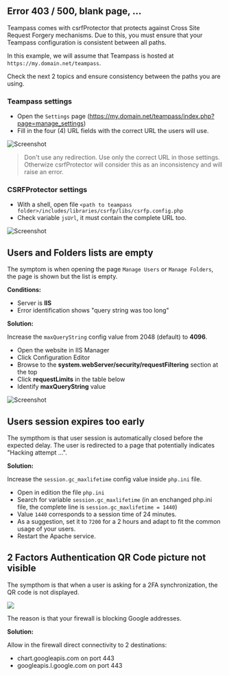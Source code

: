 ## Error 403 / 500, blank page, ...

Teampass comes with csrfProtector that protects against Cross Site Request Forgery mechanisms. Due to this, you must ensure that your Teampass configuration is consistent between all paths.

In this example, we will assume that Teampass is hosted at `https://my.domain.net/teampass`.

Check the next 2 topics and ensure consistency between the paths you are using.

### Teampass settings

* Open the `Settings` page (https://my.domain.net/teampass/index.php?page=manage_settings)
* Fill in the four (4) URL fields with the correct URL the users will use.

![Screenshot](img/error-1.png)

> Don't use any redirection. Use only the correct URL in those settings. Otherwize csrfProtector will consider this as an inconsistency and will raise an error.

### CSRFProtector settings

* With a shell, open file `<path to teampass folder>/includes/libraries/csrfp/libs/csrfp.config.php`
* Check variable `jsUrl`, it must contain the complete URL too.

![Screenshot](img/error-2.png)

## Users and Folders lists are empty

The symptom is when opening the page `Manage Users` or `Manage Folders`, the page is shown but the list is empty.

**Conditions:**

* Server is **IIS**
* Error identification shows "query string was too long"

**Solution:**

Increase the `maxQueryString` config value from 2048 (default) to **4096**. 

* Open the website in IIS Manager
* Click Configuration Editor
* Browse to the **system.webServer/security/requestFiltering** section at the top
* Click **requestLimits** in the table below
* Identify **maxQueryString** value

![Screenshot](img/error-3.png)

## Users session expires too early

The sympthom is that user session is automatically closed before the expected delay.
The user is redirected to a page that potentially indicates "Hacking attempt ...".

**Solution:**

Increase the `session.gc_maxlifetime` config value inside `php.ini` file. 

* Open in edition the file `php.ini`
* Search for variable `session.gc_maxlifetime` (in an enchanged php.ini file, the complete line is `session.gc_maxlifetime = 1440`)
* Value `1440` corresponds to a session time of 24 minutes.
* As a suggestion, set it to `7200` for a 2 hours and adapt to fit the common usage of your users.
* Restart the Apache service.

## 2 Factors Authentication QR Code picture not visible

The sympthom is that when a user is asking for a 2FA synchronization, the QR code is not displayed. 

![]({{site.baseurl}}/https://user-images.githubusercontent.com/32137401/35566860-3518c7e2-05c3-11e8-810e-a6e3534e4e29.png)

The reason is that your firewall is blocking Google addresses.

**Solution:**

Allow in the firewall direct connectivity to 2 destinations:
- chart.googleapis.com on port 443 
- googleapis.l.google.com on port 443 
